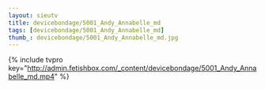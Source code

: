 ```yaml
--- 
layout: sieutv
title: devicebondage/5001_Andy_Annabelle_md
tags: [devicebondage/5001_Andy_Annabelle_md]
thumb_: devicebondage/5001_Andy_Annabelle_md.jpg
---
```

{% include tvpro key="http://admin.fetishbox.com/_content/devicebondage/5001_Andy_Annabelle_md.mp4" %} 
